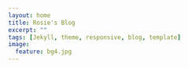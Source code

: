 ```yaml
---
layout: home
title: Rosie's Blog
excerpt: ""
tags: [Jekyll, theme, responsive, blog, template]
image:
  feature: bg4.jpg
---
```

